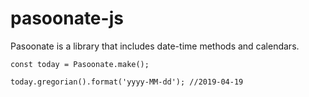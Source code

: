 # pasoonate-js
Pasoonate is a library that includes date-time methods and calendars.

```
const today = Pasoonate.make();
```

```
today.gregorian().format('yyyy-MM-dd'); //2019-04-19
```
